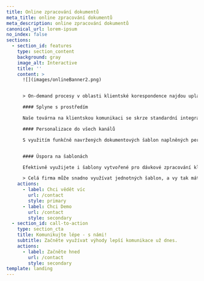 ```yaml
---
title: Online zpracování dokumentů
meta_title: online zpracování dokumentů
meta_description: online zpracování dokumentů
canonical_url: lorem-ipsum
no_index: false
sections:
  - section_id: features
    type: section_content
    background: gray
    image_alt: Interactive
    title: ''
    content: >
      ![](images/onlineBanner2.png)


      > On-demand procesy v oblasti klientské korespondence najdou uplatnění při tvorbě a rozesílání individuálních obchodních nabídek, smluvní a předsmluvní dokumentace, ale i v transakční a marketingové komunikaci s přesným zacílením a vysokým konverzním potenciálem. 

      #### Splyne s prostředím

      Naše továrna na klientskou komunikaci se skrze standardní integrační rozhraní stane skutečnou součástí ekosystému vašich aplikací. Personalizovaná sdělení budete schopni vytvářet a posílat odkudkoli.

      #### Personalizace do všech kanálů 

      S využitím funkčně navržených dokumentových šablon naplněných personalizovaným obsahem (a tím nemyslíme jen oslovení klienta příjmením) dosáhnete lepších výsledků. Ať už jde o e-mail, dopis nebo třeba personalizovanou microsite.


      #### Úspora na šablonách

      Efektivně využijete i šablony vytvořené pro dávkové zpracování klientské komunikace. Ty mohou být dostupné na vyžádání a spojené s interními procesy ve vašich CRM systémech. Veškerá odchozí komunikace tak bude mít jednotný vzhled i obsah.

      > Celá firma může snadno využívat jednotných šablon, a vy tak máte pod kontrolou obsah i vzhled korespondence, která odchází na klienty. Texty přitom můžete změnit ve všech šablonách najednou během pár minut.
    actions:
      - label: Chci vědět víc
        url: /contact
        style: primary
      - label: Chci Demo
        url: /contact
        style: secondary
  - section_id: call-to-action
    type: section_cta
    title: Komunikujte lépe - s námi!
    subtitle: Začněte využívat výhody lepší komunikace už dnes.
    actions:
      - label: Začněte hned
        url: /contact
        style: secondary
template: landing
---
```

